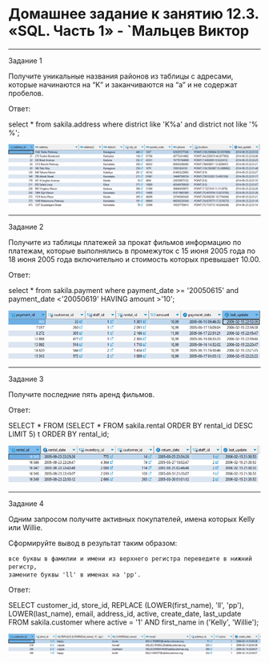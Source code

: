 # Домашнее задание к занятию 12.3. «SQL. Часть 1» - `Мальцев Виктор

---

Задание 1

Получите уникальные названия районов из таблицы с адресами, которые начинаются на “K” и заканчиваются на “a” 
и не содержат пробелов.

Ответ:

select * from sakila.address where district like 'K%a' and district not like '% %';

![alt text](https://github.com/vmmaltsev/screenshot2/blob/main/Screenshot_20.png)

---

Задание 2

Получите из таблицы платежей за прокат фильмов информацию по платежам, 
которые выполнялись в промежуток с 15 июня 2005 года по 18 июня 2005 года включительно 
и стоимость которых превышает 10.00.

Ответ:

select * from sakila.payment where payment_date >= '20050615' and payment_date <'20050619'
HAVING amount >'10';

![alt text](https://github.com/vmmaltsev/screenshot2/blob/main/Screenshot_21.png)

---

Задание 3

Получите последние пять аренд фильмов.

Ответ:

SELECT * FROM (SELECT * FROM sakila.rental ORDER BY rental_id DESC LIMIT 5) t ORDER BY rental_id;

![alt text](https://github.com/vmmaltsev/screenshot2/blob/main/Screenshot_22.png)

---

Задание 4

Одним запросом получите активных покупателей, имена которых Kelly или Willie.

Сформируйте вывод в результат таким образом:

    все буквы в фамилии и имени из верхнего регистра переведите в нижний регистр,
    замените буквы 'll' в именах на 'pp'.

Ответ:

SELECT customer_id, store_id, REPLACE (LOWER(first_name), 'll', 'pp'), LOWER(last_name), email, address_id, active, create_date, last_update
FROM sakila.customer 
where active = '1' AND first_name in ('Kelly', 'Willie');

![alt text](https://github.com/vmmaltsev/screenshot2/blob/main/Screenshot_23.png)



